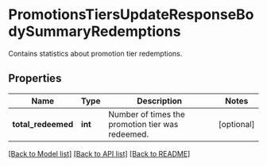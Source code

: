 # PromotionsTiersUpdateResponseBodySummaryRedemptions

Contains statistics about promotion tier redemptions.

## Properties
Name | Type | Description | Notes
------------ | ------------- | ------------- | -------------
**total_redeemed** | **int** | Number of times the promotion tier was redeemed. | [optional] 

[[Back to Model list]](../README.md#documentation-for-models) [[Back to API list]](../README.md#documentation-for-api-endpoints) [[Back to README]](../README.md)



